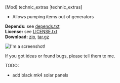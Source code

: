 [Mod] technic_extras [technic_extras]

* Allows pumping items out of generators

**Depends:** see [depends.txt](https://raw.githubusercontent.com/HybridDog/technic_extras/master/depends.txt)  
**License:** see [LICENSE.txt](https://raw.githubusercontent.com/HybridDog/technic_extras/master/LICENSE.txt)  
**Download:** [zip](https://github.com/HybridDog/technic_extras/archive/master.zip), [tar.gz](https://github.com/HybridDog/technic_extras/archive/master.tar.gz)  

![I'm a screenshot!](http://bit.ly/1wOCWpq)

If you got ideas or found bugs, please tell them to me.

TODO:  
* add black mk4 solar panels
